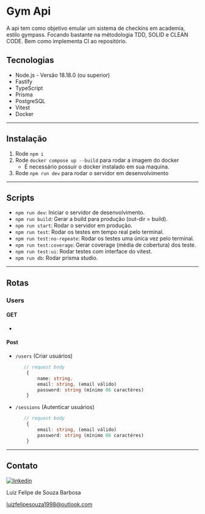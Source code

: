 # Gym Api

A api tem como objetivo emular um sistema de checkins em academia, estilo gympass.
Focando bastante na métodologia TDD, SOLID e CLEAN CODE. Bem como implementa CI ao repositório.

## Tecnologias

- Node.js - Versão 18.18.0 (ou superior)
- Fastify
- TypeScript
- Prisma
- PostgreSQL
- Vitest
- Docker

***

## Instalação

1. Rode `npm i`
2. Rode `docker compose up --build` para rodar a imagem do docker
    - É necessário possuir o docker instalado em sua maquina.
3. Rode `npm run dev` para rodar o servidor em desenvolvimento

***

## Scripts

- `npm run dev`: Iniciar o servidor de desenvolvimento.
- `npm run build`: Gerar a build para produção (out-dir = build).
- `npm run start`: Rodar o servidor em produção.
- `npm run test`: Rodar os testes em tempo real pelo terminal.
- `npm run test:no-repeate`: Rodar os testes uma única vez pelo terminal.
- `npm run test:coverage`: Gerar coverage (média de cobertura) dos teste.
- `npm run test:ui`: Rodar testes com interface do vitest.
- `npm run db`: Rodar prisma studio.

***

## Rotas

### Users

#### GET

-

#### Post

- `/users` (Criar usuários)

    ```ts
       // request body
        {
            name: string, 
            email: string, (email válido)
            password: string (mínimo 06 caractéres)
        }

    ```

- `/sessions` (Autenticar usuários)

    ```ts
       // request body
        {
            email: string, (email válido)
            password: string (mínimo 06 caractéres)
        }

    ```

***

## Contato

[![linkedin](https://img.shields.io/badge/LinkedIn-0077B5?style=for-the-badge&logo=linkedin&logoColor=white)](https://www.linkedin.com/in/lf-souza98/)

Luiz Felipe de Souza Barbosa

<luizfelipesouza1998@outlook.com>
